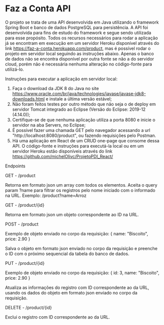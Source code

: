 # Faz a Conta API
O projeto se trata de uma API desenvolvida em Java utilizando o framework Spring Boot e banco de dados PostgreSQL para persistência. 
A API foi desenvolvida para fins de estudo do framework e segue sendo utilizada para esse propósito. 
Todos os recursos necessários para rodar a aplicação já se encontram em execução em um servidor Heroku disponível através do link https://faz-a-conta.herokuapp.com/product, mas é possível rodar o projeto em servidor local seguindo as instruções abaixo. Apenas o banco de dados não se encontra disponível por outra fonte se não a do servidor cloud, porém não é necessária nenhuma alteração no código-fonte para utilizá-lo.

Instruções para executar a aplicação em servidor local:

1. Faça o download da JDK 8 do Java no site https://www.oracle.com/br/java/technologies/javase/javase-jdk8-downloads.html e instale a última versão estável;
2. Não foram feitos testes por outro método que não seja o de deploy em servidor Tomcat integrado ao Eclipse (Versão do Eclipse: 2019-12 (4.14.0));
3. Certifique-se de que nenhuma aplicação utiliza a porta 8080 e inicie o servidor na aba Servers, no Eclipse;
4. É possível fazer uma chamada GET pelo navegador acessando a url "http://localhost:8080/product", ou fazendo requisições pelo Postman.
5. Há uma aplicação em React de um CRUD one-page que consome dessa API. O código-fonte e instruções para executá-la local ou em um servidor Heroku estão disponíveis através do link https://github.com/michelOlivc/ProjetoPDI_React/

Endpoints

GET - /product

Retorna em formato json um array com todos os elementos. Aceita o query param ?name para filtrar os registros pelo nome iniciado com o informado na URL. Exemplo: /product?name=Arroz

GET - /product/{id}

Retorna em formato json um objeto correspondente ao ID na URL.

POST - /product

Exemplo de objeto enviado no corpo da requisição: { name: "Biscoito", price: 2.90 }

Salva o objeto em formato json enviado no corpo da requisição e preenche o ID com o próximo sequencial da tabela do banco de dados.

PUT - /product/{id}

Exemplo de objeto enviado no corpo da requisição: { id: 3, name: "Biscoito", price: 2.90 }

Atualiza as informações do registro com ID correspondente ao da URL, usando os dados do objeto em formato json enviado no corpo da requisição.

DELETE - /product/{id}

Exclui o registro com ID correspondente ao da URL.
